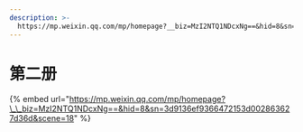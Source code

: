 ```yaml
---
description: >-
  https://mp.weixin.qq.com/mp/homepage?__biz=MzI2NTQ1NDcxNg==&hid=8&sn=3d9136ef9366472153d002863627d36d&scene=18
---
```


# 第二册



{% embed url="https://mp.weixin.qq.com/mp/homepage?\_\_biz=MzI2NTQ1NDcxNg==&hid=8&sn=3d9136ef9366472153d002863627d36d&scene=18" %}



